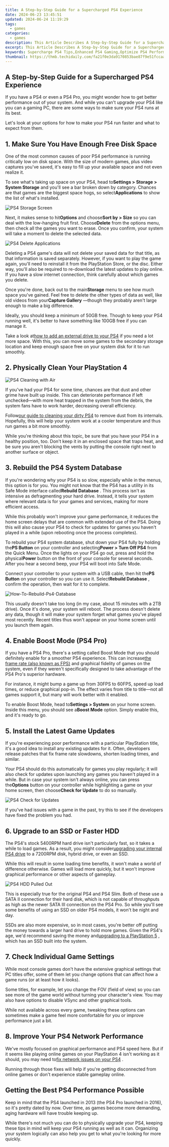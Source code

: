 ```yaml
---
title: A Step-by-Step Guide for a Supercharged PS4 Experience
date: 2024-06-23 13:45:51
updated: 2024-06-24 11:19:29
tags:
  - games
categories:
  - games
description: This Article Describes A Step-by-Step Guide for a Supercharged PS4 Experience
excerpt: This Article Describes A Step-by-Step Guide for a Supercharged PS4 Experience
keywords: Supercharge PS4 Tips,Enhanced PS4 Gaming,Optimize PS4 Performance,PS4 Boost Strategies,Ultimate PS4 Setup Guide,Elevate PS4 Gameplay,Maximize PS4 Experience
thumbnail: https://thmb.techidaily.com/fa21f0e3da9170853bae87f9e51fccaaee500ab182029f2762037858bef47cd1.jpg
---
```


## A Step-by-Step Guide for a Supercharged PS4 Experience

 If you have a PS4 or even a PS4 Pro, you might wonder how to get better performance out of your system. And while you can't upgrade your PS4 like you can a gaming PC, there are some ways to make sure your PS4 runs at its best.

 Let's look at your options for how to make your PS4 run faster and what to expect from them.

## 1\. Make Sure You Have Enough Free Disk Space

 One of the most common causes of poor PS4 performance is running critically low on disk space. With the size of modern games, plus video captures you've saved, it's easy to fill up your available space and not even realize it.

 To see what's taking up space on your PS4, head to**Settings > Storage > System Storage** and you'll see a bar broken down by category. Chances are that games are the biggest space hogs, so select**Applications** to show the list of what's installed.

![PS4 Storage Screen](https://static1.makeuseofimages.com/wordpress/wp-content/uploads/2021/01/PS4-Storage-Screen.jpg)

 Next, it makes sense to hit**Options** and choose**Sort by > Size** so you can deal with the low-hanging fruit first. Choose**Delete** from the options menu, then check all the games you want to erase. Once you confirm, your system will take a moment to delete the selected data.

![PS4 Delete Applications](https://static1.makeuseofimages.com/wordpress/wp-content/uploads/2021/01/PS4-Delete-Applications.jpg)

 Deleting a PS4 game's data will not delete your saved data for that title, as that information is saved separately. However, if you want to play the game again, you'll need to reinstall it from the PlayStation Store, or the disc. Either way, you'll also be required to re-download the latest updates to play online. If you have a slow internet connection, think carefully about which games you delete.

 Once you're done, back out to the main**Storage** menu to see how much space you've gained. Feel free to delete the other types of data as well, like old videos from your**Capture Gallery** —though they probably aren't large enough to make a big difference.

 Ideally, you should keep a minimum of 50GB free. Though to keep your PS4 running well, it's better to have something like 100GB free if you can manage it.

 Take a look at[how to add an external drive to your PS4](https://www.makeuseof.com/set-up-use-external-storage-ps4/) if you need a lot more space. With this, you can move some games to the secondary storage location and keep enough space free on your system disk for it to run smoothly.

## 2\. Physically Clean Your PlayStation 4

![PS4 Cleaning with Air](https://static1.makeuseofimages.com/wordpress/wp-content/uploads/2018/05/07-PS4-Cleaning-with-Air.jpg)

 If you've had your PS4 for some time, chances are that dust and other grime have built up inside. This can deteriorate performance if left unchecked—with more heat trapped in the system from the debris, the system fans have to work harder, decreasing overall efficiency.

 Follow[our guide to cleaning your dirty PS4](https://www.makeuseof.com/tag/clean-dust-playstation-4/) to remove dust from its internals. Hopefully, this will help your system work at a cooler temperature and thus run games a bit more smoothly.

 While you're thinking about this topic, be sure that you have your PS4 in a healthy position, too. Don't keep it in an enclosed space that traps heat, and be sure you aren't blocking the vents by putting the console right next to another surface or object.

## 3\. Rebuild the PS4 System Database

 If you're wondering why your PS4 is so slow, especially while in the menus, this option is for you. You might not know that the PS4 has a utility in its Safe Mode interface called**Rebuild Database** . This process isn't as intensive as defragmenting your hard drive. Instead, it tells your system where relevant data is for your games and services, making for more efficient access.

 While this probably won't improve your game performance, it reduces the home screen delays that are common with extended use of the PS4\. Doing this will also cause your PS4 to check for updates for games you haven't played in a while (upon rebooting once the process completes).

 To rebuild your PS4 system database, shut down your PS4 fully by holding the**PS Button** on your controller and selecting**Power > Turn Off PS4** from the Quick Menu. Once the lights on your PS4 go out, press and hold the physical**Power** button on the front of your console for several seconds. After you hear a second beep, your PS4 will boot into Safe Mode.

 Connect your controller to your system with a USB cable, then hit the**PS Button** on your controller so you can use it. Select**Rebuild Database** , confirm the operation, then wait for it to complete.

![How-To-Rebuild-Ps4-Database](https://static1.makeuseofimages.com/wordpress/wp-content/uploads/2021/01/Safe-Mode-Resized.jpeg)

 This usually doesn't take too long (in my case, about 15 minutes with a 2TB drive). Once it's done, your system will reboot. The process doesn't delete any data, though it will make your system forget what games you've played most recently. Recent titles thus won't appear on your home screen until you launch them again.

## 4\. Enable Boost Mode (PS4 Pro)

 If you have a PS4 Pro, there's a setting called Boost Mode that you should definitely enable for a smoother PS4 experience. This can increase[the frame rate (also known as FPS)](https://www.makeuseof.com/video-games-fps-meaning/) and graphical fidelity of games on the system, even if they weren't specifically designed to take advantage of the PS4 Pro's superior hardware.

 For instance, it might bump a game up from 30FPS to 60FPS, speed up load times, or reduce graphical pop-in. The effect varies from title to title—not all games support it, but many will work better with it enabled.

 To enable Boost Mode, head to**Settings > System** on your home screen. Inside this menu, you should see a**Boost Mode** option. Simply enable this, and it's ready to go.

## 5\. Install the Latest Game Updates

 If you're experiencing poor performance with a particular PlayStation title, it's a good idea to install any existing updates for it. Often, developers release patches that fix frame rate slowdowns, shorten loading times, and similar.

 Your PS4 should do this automatically for games you play regularly; it will also check for updates upon launching any games you haven't played in a while. But in case your system isn't always online, you can press the**Options** button on your controller while highlighting a game on your home screen, then choose**Check for Update** to do so manually.

![PS4 Check for Updates](https://static1.makeuseofimages.com/wordpress/wp-content/uploads/2020/06/PS4-Check-for-Updates.jpg)

 If you've had issues with a game in the past, try this to see if the developers have fixed the problem you had.

## 6\. Upgrade to an SSD or Faster HDD

 The PS4's stock 5400RPM hard drive isn't particularly fast, so it takes a while to load games. As a result, you might consider[upgrading your internal PS4 drive](https://www.makeuseof.com/tag/upgrade-ps4s-hard-drive/) to a 7200RPM disk, hybrid drive, or even an SSD.

 While this will result in some loading time benefits, it won't make a world of difference otherwise. Games will load more quickly, but it won't improve graphical performance or other aspects of gameplay.

![PS4 HDD Pulled Out](https://static1.makeuseofimages.com/wordpress/wp-content/uploads/2014/11/06-PS4-HDD-Pulled-Out.jpg)

 This is especially true for the original PS4 and PS4 Slim. Both of these use a SATA II connection for their hard disk, which is not capable of throughputs as high as the newer SATA III connection on the PS4 Pro. So while you'll see some benefits of using an SSD on older PS4 models, it won't be night and day.

 SSDs are also more expensive, so in most cases, you're better off putting the money towards a larger hard drive to hold more games. Given the PS4's age, we'd recommend saving the money and[upgrading to a PlayStation 5](https://www.makeuseof.com/ps4-vs-ps5-worth-upgrading/) , which has an SSD built into the system.

## 7\. Check Individual Game Settings

 While most console games don't have the extensive graphical settings that PC titles offer, some of them let you change options that can affect how a game runs (or at least how it looks).

 Some titles, for example, let you change the FOV (field of view) so you can see more of the game world without turning your character's view. You may also have options to disable VSync and other graphical tools.

 While not available across every game, tweaking these options can sometimes make a game feel more comfortable for you or improve performance just a bit.

## 8\. Improve Your PS4 Network Performance

 We've mostly focused on graphical performance and PS4 speed here. But if it seems like playing online games on your PlayStation 4 isn't working as it should, you may need to[fix network issues on your PS4](https://www.makeuseof.com/tag/fix-playstation-4-wifi-issues/) .

 Running through those fixes will help if you're getting disconnected from online games or don't experience stable gameplay online.

## Getting the Best PS4 Performance Possible

 Keep in mind that the PS4 launched in 2013 (the PS4 Pro launched in 2016), so it's pretty dated by now. Over time, as games become more demanding, aging hardware will have trouble keeping up.

 While there's not much you can do to physically upgrade your PS4, keeping these tips in mind will keep your PS4 running as well as it can. Organizing your system logically can also help you get to what you're looking for more quickly.


<ins class="adsbygoogle"
     style="display:block"
     data-ad-format="autorelaxed"
     data-ad-client="ca-pub-7571918770474297"
     data-ad-slot="1223367746"></ins>



<ins class="adsbygoogle"
     style="display:block"
     data-ad-client="ca-pub-7571918770474297"
     data-ad-slot="8358498916"
     data-ad-format="auto"
     data-full-width-responsive="true"></ins>
